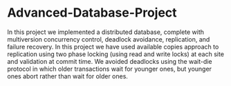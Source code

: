 # Advanced-Database-Project
In this project we implemented a distributed database, complete with multiversion concurrency control, deadlock avoidance, replication, and failure recovery. In this project we have used available copies approach to replication using two phase locking (using read and write locks) at each site and validation at commit time. We avoided deadlocks using the wait-die protocol in which older transactions wait for younger ones, but younger ones abort rather than wait for older ones.
